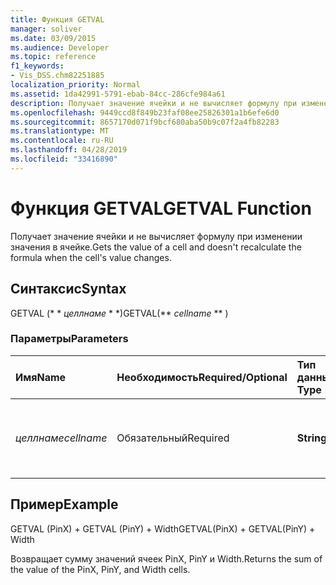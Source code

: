 ```yaml
---
title: Функция GETVAL
manager: soliver
ms.date: 03/09/2015
ms.audience: Developer
ms.topic: reference
f1_keywords:
- Vis_DSS.chm82251885
localization_priority: Normal
ms.assetid: 1da42991-5791-ebab-84cc-286cfe984a61
description: Получает значение ячейки и не вычисляет формулу при изменении значения в ячейке.
ms.openlocfilehash: 9449ccd8f849b23faf08ee25826301a1b6efe6d0
ms.sourcegitcommit: 8657170d071f9bcf680aba50b9c07f2a4fb82283
ms.translationtype: MT
ms.contentlocale: ru-RU
ms.lasthandoff: 04/28/2019
ms.locfileid: "33416890"
---
```

# <a name="getval-function"></a><span data-ttu-id="661d4-103">Функция GETVAL</span><span class="sxs-lookup"><span data-stu-id="661d4-103">GETVAL Function</span></span>

<span data-ttu-id="661d4-104">Получает значение ячейки и не вычисляет формулу при изменении значения в ячейке.</span><span class="sxs-lookup"><span data-stu-id="661d4-104">Gets the value of a cell and doesn't recalculate the formula when the cell's value changes.</span></span>
  
## <a name="syntax"></a><span data-ttu-id="661d4-105">Синтаксис</span><span class="sxs-lookup"><span data-stu-id="661d4-105">Syntax</span></span>

<span data-ttu-id="661d4-106">GETVAL (\* \* *целлнаме* \* \*)</span><span class="sxs-lookup"><span data-stu-id="661d4-106">GETVAL(\*\* *cellname* \*\* )</span></span> 
  
### <a name="parameters"></a><span data-ttu-id="661d4-107">Параметры</span><span class="sxs-lookup"><span data-stu-id="661d4-107">Parameters</span></span>

|<span data-ttu-id="661d4-108">**Имя**</span><span class="sxs-lookup"><span data-stu-id="661d4-108">**Name**</span></span>|<span data-ttu-id="661d4-109">**Необходимость**</span><span class="sxs-lookup"><span data-stu-id="661d4-109">**Required/Optional**</span></span>|<span data-ttu-id="661d4-110">**Тип данных**</span><span class="sxs-lookup"><span data-stu-id="661d4-110">**Data Type**</span></span>|<span data-ttu-id="661d4-111">**Описание**</span><span class="sxs-lookup"><span data-stu-id="661d4-111">**Description**</span></span>|
|:-----|:-----|:-----|:-----|
| <span data-ttu-id="661d4-112">_целлнаме_</span><span class="sxs-lookup"><span data-stu-id="661d4-112">_cellname_</span></span> <br/> |<span data-ttu-id="661d4-113">Обязательный</span><span class="sxs-lookup"><span data-stu-id="661d4-113">Required</span></span>  <br/> |<span data-ttu-id="661d4-114">**String**</span><span class="sxs-lookup"><span data-stu-id="661d4-114">**String**</span></span> <br/> |<span data-ttu-id="661d4-115">Имя ячейки, для которой необходимо получить значение.</span><span class="sxs-lookup"><span data-stu-id="661d4-115">The name of the cell to get the value of.</span></span>  <br/> |
   
## <a name="example"></a><span data-ttu-id="661d4-116">Пример</span><span class="sxs-lookup"><span data-stu-id="661d4-116">Example</span></span>

<span data-ttu-id="661d4-117">GETVAL (PinX) + GETVAL (PinY) + Width</span><span class="sxs-lookup"><span data-stu-id="661d4-117">GETVAL(PinX) + GETVAL(PinY) + Width</span></span> 
  
<span data-ttu-id="661d4-118">Возвращает сумму значений ячеек PinX, PinY и Width.</span><span class="sxs-lookup"><span data-stu-id="661d4-118">Returns the sum of the value of the PinX, PinY, and Width cells.</span></span> 
  

